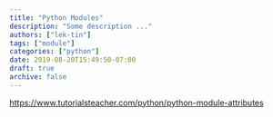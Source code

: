 ```yaml
---
title: "Python Modules"
description: "Some description ..."
authors: ["lek-tin"]
tags: ["module"]
categories: ["python"]
date: 2019-08-20T15:49:50-07:00
draft: true
archive: false
---
```

https://www.tutorialsteacher.com/python/python-module-attributes